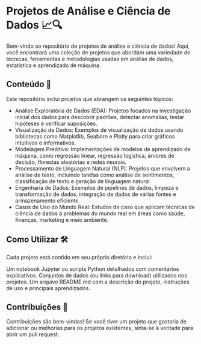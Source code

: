 # Projetos de Análise e Ciência de Dados 📈🔍 
Bem-vindo ao repositório de projetos de análise e ciência de dados! Aqui, você encontrará uma coleção de projetos que abordam uma variedade de técnicas, ferramentas e metodologias usadas em análise de dados, estatística e aprendizado de máquina.

## Conteúdo 📜
Este repositório inclui projetos que abrangem os seguintes tópicos:

* Análise Exploratória de Dados (EDA): Projetos focados na investigação inicial dos dados para descobrir padrões, detectar anomalias, testar hipóteses e verificar suposições.
* Visualização de Dados: Exemplos de visualização de dados usando bibliotecas como Matplotlib, Seaborn e Plotly para criar gráficos intuitivos e informativos.
* Modelagem Preditiva: Implementações de modelos de aprendizado de máquina, como regressão linear, regressão logística, árvores de decisão, florestas aleatórias e redes neurais.
* Processamento de Linguagem Natural (NLP): Projetos que envolvem a análise de texto, incluindo tarefas como análise de sentimentos, classificação de texto e geração de linguagem natural.
* Engenharia de Dados: Exemplos de pipelines de dados, limpeza e transformação de dados, integração de dados de várias fontes e armazenamento eficiente.
* Casos de Uso do Mundo Real: Estudos de caso que aplicam técnicas de ciência de dados a problemas do mundo real em áreas como saúde, finanças, marketing e meio ambiente.

## Como Utilizar 🛠️
Cada projeto está contido em seu próprio diretório e inclui:

Um notebook Jupyter ou scripts Python detalhados com comentários explicativos.
Conjuntos de dados (ou links para download) utilizados nos projetos.
Um arquivo README.md com a descrição do projeto, instruções de uso e principais aprendizados.

## Contribuições 👏
Contribuições são bem-vindas! Se você tiver um projeto que gostaria de adicionar ou melhorias para os projetos existentes, sinta-se à vontade para abrir um pull request. 